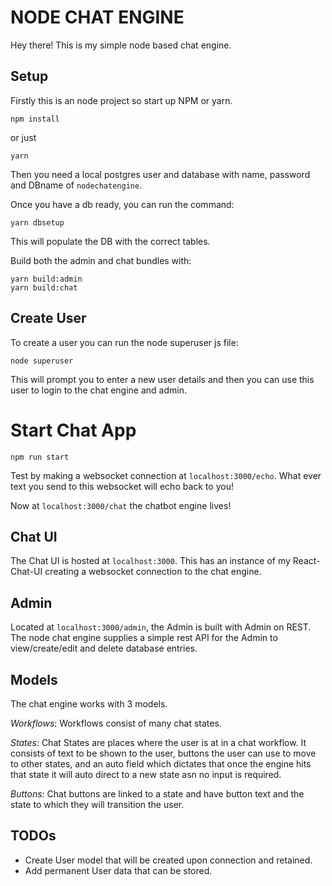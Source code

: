 # NODE CHAT ENGINE

Hey there! This is my simple node based chat engine.

## Setup

Firstly this is an node project so start up NPM or yarn.

```
npm install
```
or just
```
yarn
```

Then you need a local postgres user and database with name, password and DBname of `nodechatengine`.

Once you have a db ready, you can run the command:

```
yarn dbsetup
```

This will populate the DB with the correct tables.

Build both the admin and chat bundles with:

```
yarn build:admin
yarn build:chat
```

## Create User

To create a user you can run the node superuser js file:

```
node superuser
```

This will prompt you to enter a new user details and then you can use this user to login to the chat engine and admin.

# Start Chat App

```
npm run start
```

Test by making a websocket connection at `localhost:3000/echo`. What ever text you send to this websocket will echo back to you!

Now at `localhost:3000/chat` the chatbot engine lives!

## Chat UI

The Chat UI is hosted at `localhost:3000`. This has an instance of my React-Chat-UI creating a websocket connection to the chat engine.

## Admin

Located at `localhost:3000/admin`, the Admin is built with Admin on REST. The node chat engine supplies a simple rest API for the Admin to view/create/edit and delete database entries.

## Models

The chat engine works with 3 models.

_Workflows_: Workflows consist of many chat states.

_States_: Chat States are places where the user is at in a chat workflow. It consists of text to be shown to the user, buttons the user can use to move to other states, and an auto field which dictates that once the engine hits that state it will auto direct to a new state asn no input is required.

_Buttons_: Chat buttons are linked to a state and have button text and the state to which they will transition the user.

## TODOs

-   Create User model that will be created upon connection and retained.
-   Add permanent User data that can be stored.
